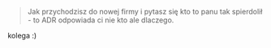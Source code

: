 > Jak przychodzisz do nowej firmy i pytasz się kto to panu tak spierdolił - to ADR odpowiada ci nie kto ale dlaczego.

kolega :)
